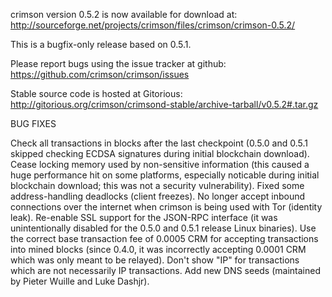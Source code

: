 crimson version 0.5.2 is now available for download at:
http://sourceforge.net/projects/crimson/files/crimson/crimson-0.5.2/

This is a bugfix-only release based on 0.5.1.

Please report bugs using the issue tracker at github:
https://github.com/crimson/crimson/issues

Stable source code is hosted at Gitorious:
http://gitorious.org/crimson/crimsond-stable/archive-tarball/v0.5.2#.tar.gz

BUG FIXES

Check all transactions in blocks after the last checkpoint (0.5.0 and 0.5.1 skipped checking ECDSA signatures during initial blockchain download).
Cease locking memory used by non-sensitive information (this caused a huge performance hit on some platforms, especially noticable during initial blockchain download; this was
not a security vulnerability).
Fixed some address-handling deadlocks (client freezes).
No longer accept inbound connections over the internet when crimson is being used with Tor (identity leak).
Re-enable SSL support for the JSON-RPC interface (it was unintentionally disabled for the 0.5.0 and 0.5.1 release Linux binaries).
Use the correct base transaction fee of 0.0005 CRM for accepting transactions into mined blocks (since 0.4.0, it was incorrectly accepting 0.0001 CRM which was only meant to be relayed).
Don't show "IP" for transactions which are not necessarily IP transactions.
Add new DNS seeds (maintained by Pieter Wuille and Luke Dashjr).
